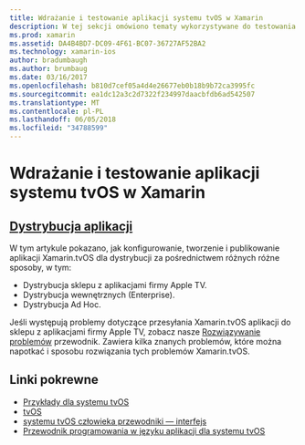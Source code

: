 ```yaml
---
title: Wdrażanie i testowanie aplikacji systemu tvOS w Xamarin
description: W tej sekcji omówiono tematy wykorzystywane do testowania aplikacji oraz do rozpowszechniania. Tematy w tym miejscu zawierają elementów, takich jak narzędzia używane do debugowania, wdrażania, testerów i sposób publikowania aplikacji do sklepu z aplikacjami firmy Apple TV.
ms.prod: xamarin
ms.assetid: DA4B4BD7-DC09-4F61-BC07-36727AF52BA2
ms.technology: xamarin-ios
author: bradumbaugh
ms.author: brumbaug
ms.date: 03/16/2017
ms.openlocfilehash: b810d7cef05a4d4e26677eb0b18b9b72ca3995fc
ms.sourcegitcommit: ea1dc12a3c2d7322f234997daacbfdb6ad542507
ms.translationtype: MT
ms.contentlocale: pl-PL
ms.lasthandoff: 06/05/2018
ms.locfileid: "34788599"
---
```

# <a name="deploying-and-testing-tvos-apps-in-xamarin"></a>Wdrażanie i testowanie aplikacji systemu tvOS w Xamarin

## <a name="app-distributioniostvosdeploy-testapp-distributionindexmd"></a>[Dystrybucja aplikacji](~/ios/tvos/deploy-test/app-distribution/index.md)

W tym artykule pokazano, jak konfigurowanie, tworzenie i publikowanie aplikacji Xamarin.tvOS dla dystrybucji za pośrednictwem różnych różne sposoby, w tym:

- Dystrybucja sklepu z aplikacjami firmy Apple TV.
- Dystrybucja wewnętrznych (Enterprise).
- Dystrybucja Ad Hoc.

Jeśli występują problemy dotyczące przesyłania Xamarin.tvOS aplikacji do sklepu z aplikacjami firmy Apple TV, zobacz nasze [Rozwiązywanie problemów](~/ios/tvos/troubleshooting.md) przewodnik. Zawiera kilka znanych problemów, które można napotkać i sposobu rozwiązania tych problemów Xamarin.tvOS.

## <a name="related-links"></a>Linki pokrewne

- [Przykłady dla systemu tvOS](https://developer.xamarin.com/samples/tvos/all/)
- [tvOS](https://developer.apple.com/tvos/)
- [systemu tvOS człowieka przewodniki — interfejs](https://developer.apple.com/tvos/human-interface-guidelines/)
- [Przewodnik programowania w języku aplikacji dla systemu tvOS](https://developer.apple.com/library/prerelease/tvos/documentation/General/Conceptual/AppleTV_PG/)
